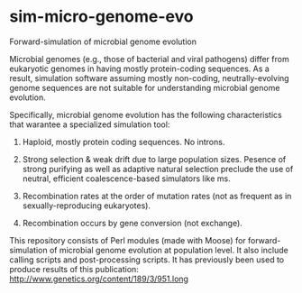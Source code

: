 # sim-micro-genome-evo
Forward-simulation of microbial genome evolution

Microbial genomes (e.g., those of bacterial and viral pathogens) differ from eukaryotic genomes in having mostly protein-coding sequences. As a result, simulation software assuming mostly non-coding, neutrally-evolving genome sequences are not suitable for understanding microbial genome evolution.

Specifically, microbial genome evolution has the following characteristics that warantee a specialized simulation tool:

1. Haploid, mostly protein coding sequences. No introns.

2. Strong selection & weak drift due to large population sizes. Pesence of strong purifying as well as adaptive natural selection preclude the use of neutral, efficient coalescence-based simulators like ms.

3. Recombination rates at the order of mutation rates (not as frequent as in sexually-reproducing eukaryotes).

4. Recombination occurs by gene conversion (not exchange).

This repository consists of Perl modules (made with Moose) for forward-simulation of microbial genome evolution at population level. It also include calling scripts and post-processing scripts. It has previously been used to produce results of this publication:  http://www.genetics.org/content/189/3/951.long
